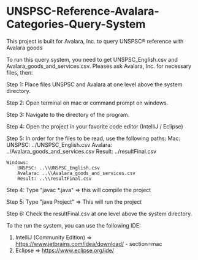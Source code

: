 # UNSPSC-Reference-Avalara-Categories-Query-System
This project is built for Avalara, Inc. to query UNSPSC® reference with Avalara goods

To run this query system, you need to get UNSPSC_English.csv and Avalara_goods_and_services.csv. Pleases ask Avalara, Inc. for necessary files, then:

Step 1: Place files UNSPSC and Avalara at one level above the system directory.

Step 2: Open terminal on mac or command prompt on windows.

Step 3: Navigate to the directory of the program.

Step 4: Open the project in your favorite code editor (IntelliJ / Eclipse)

Step 5: In order for the files to be read, use the following paths:
	Mac:
		UNSPSC: ../UNSPSC_English.csv
		Avalara: ../Avalara_goods_and_services.csv
		Result: ../resultFinal.csv

	Windows:
		UNSPSC: ..\\UNSPSC_English.csv
		Avalara: ..\\Avalara_goods_and_services.csv
		Result: ..\\resultFinal.csv

Step 4: Type "javac *.java" => this will compile the project

Step 5: Type "java Project" => This will run the project 

Step 6: Check the resultFinal.csv at one level above the system directory.

To the run the system, you can use the following IDE:
1. IntelliJ (Community Edition) => https://www.jetbrains.com/idea/download/ - section=mac
2. Eclipse => https://www.eclipse.org/ide/
